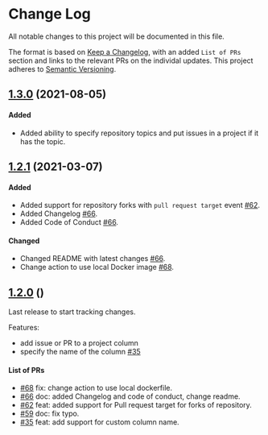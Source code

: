 # Change Log


All notable changes to this project will be documented in this file.

The format is based on [Keep a Changelog](https://keepachangelog.com/en/1.0.0/), with an added `List of PRs` section and links to the relevant PRs on the individal updates. This project adheres to [Semantic Versioning](https://semver.org/spec/v2.0.0.html).

## [1.3.0](https://github.com/srggrs/assign-one-project-github-action/compare/prep-release-1.2.1...HEAD) (2021-08-05)

#### Added
* Added ability to specify repository topics and put issues in a project if it has the topic.

## [1.2.1](https://github.com/srggrs/assign-one-project-github-action/compare/prep-release-1.2.1...HEAD) (2021-03-07)

#### Added
* Added support for repository forks with `pull request target` event [#62](https://github.com/srggrs/assign-one-project-github-action/pull/62).
* Added Changelog [#66](https://github.com/srggrs/assign-one-project-github-action/pull/66).
* Added Code of Conduct [#66](https://github.com/srggrs/assign-one-project-github-action/pull/66).

#### Changed

* Changed README with latest changes [#66](https://github.com/srggrs/assign-one-project-github-action/pull/66).
* Change action to use local Docker image [#68](https://github.com/srggrs/assign-one-project-github-action/pull/68).

## [1.2.0](https://github.com/srggrs/assign-one-project-github-action/compare/prep-release-1.2.0...HEAD) ()

Last release to start tracking changes.

Features:
* add issue or PR to a project column
* specify the name of the column [#35](https://github.com/srggrs/assign-one-project-github-action/pull/35)

#### List of PRs

- [#68](https://github.com/srggrs/assign-one-project-github-action/pull/68) fix: change action to use local dockerfile.
- [#66](https://github.com/srggrs/assign-one-project-github-action/pull/66) doc: added Changelog and code of conduct, change readme.
- [#62](https://github.com/srggrs/assign-one-project-github-action/pull/62) feat: added support for Pull request target for forks of repository.
- [#59](https://github.com/srggrs/assign-one-project-github-action/pull/59) doc: fix typo.
- [#35](https://github.com/srggrs/assign-one-project-github-action/pull/35) feat: add support for custom column name.
